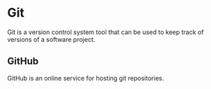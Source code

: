 # Git

Git is a version control system tool that can be used to keep track of versions of a software project.

## GitHub

GitHub is an online service for hosting git repositories.